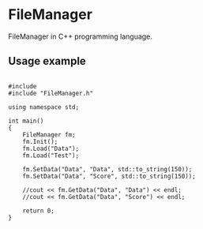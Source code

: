 # FileManager

FileManager in C++ programming language.

Usage example
-------------
<pre><code>
#include <iostream>
#include "FileManager.h"

using namespace std;

int main()
{
	FileManager fm;
	fm.Init();
	fm.Load("Data");
	fm.Load("Test");

	fm.SetData("Data", "Data", std::to_string(150));
	fm.SetData("Data", "Score", std::to_string(150));

	//cout << fm.GetData("Data", "Data") << endl;
	//cout << fm.GetData("Data", "Score") << endl;

    return 0;
}
</code></pre>

